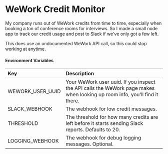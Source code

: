 # WeWork Credit Monitor
My company runs out of WeWork credits from time to time, especially when booking a ton of conference rooms for interviews. So I made a small node app to track our credit usage and post to Slack if we've only got a few left.

This does use an undocumented WeWork API call, so this could stop working at anytime.



#### Environment Variables
|Key                |Description                                                                                                                |
|:------------------|:--------------------------------------------------------------------------------------------------------------------------|
|WEWORK_USER_UUID   |Your WeWork user uuid. If you inspect the API calls the WeWork page makes when looking up room info, you'll find it there. |
|SLACK_WEBHOOK      |The webhook for low credit messages.                                                                                       |
|THRESHOLD          |The threshold for how many credits are left before it starts sending Slack reports. Defaults to 20.                        |
|LOGGING_WEBHOOK    |The webhook for debug logging messages. Optional.                                                                          |
